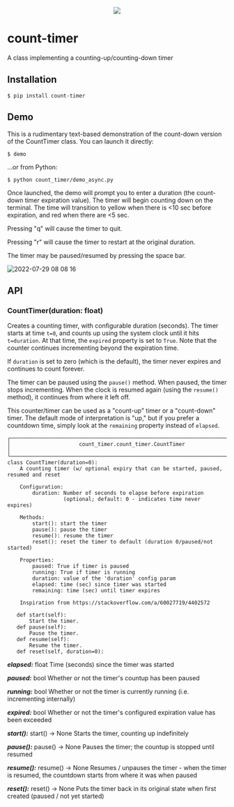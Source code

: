 <p align=center>
<a target="_blank"><img src="[https://img.shields.io/badge/platform-linux-lightgrey.svg](https://img.shields.io/tokei/lines/github.com/jeffwright13/count-timer)"></a>
</p>
    
# count-timer

A class implementing a counting-up/counting-down timer

## Installation
`$ pip install count-timer`

## Demo
This is a rudimentary text-based demonstration of the count-down version of the CountTimer class. You can launch it directly:

`$ demo`

...or from Python:

`$ python count_timer/demo_async.py`

Once launched, the demo will prompt you to enter a duration (the count-down timer expiration value). The timer will begin counting down on the terminal. The time will transition to yellow when there is <10 sec before expiration, and red when there are <5 sec.

Pressing "q" will cause the timer to quit.

Pressing "r" will cause the timer to restart at the original duration.

The timer may be paused/resumed by pressing the space bar.

![2022-07-29 08 08 16](https://user-images.githubusercontent.com/4308435/181778775-b112a93f-3f6d-46ba-8db7-87eafd989aa9.gif)

## API

### CountTimer(duration: float)
Creates a counting timer, with configurable duration (seconds). The timer starts at time `t=0`, and counts up using the system clock until it hits `t=duration`. At that time, the `expired` property is set to `True`. Note that the counter continues incrementing beyond the expiration time.

If `duration` is set to zero (which is the default), the timer never expires and continues to count forever.

The timer can be paused using the `pause()` method. When paused, the timer stops incrementing. When the clock is resumed again (using the `resume()` method), it continues from where it left off.

This counter/timer can be used as a "count-up" timer or a "count-down" timer. The default mode of interpretation is "up," but if you prefer a countdown time, simply look at the `remaining` property instead of `elapsed`.

```
┌─────────────────────────────────────────────────────────────────────────────────────┐
│                      count_timer.count_timer.CountTimer                             │
└─────────────────────────────────────────────────────────────────────────────────────┘
class CountTimer(duration=0):
    A counting timer (w/ optional expiry that can be started, paused, resumed and reset

    Configuration:
        duration: Number of seconds to elapse before expiration
                  (optional; default: 0 - indicates time never expires)

    Methods:
        start(): start the timer
        pause(): pause the timer
        resume(): resume the timer
        reset(): reset the timer to default (duration 0/paused/not started)

    Properties:
        paused: True if timer is paused
        running: True if timer is running
        duration: value of the 'duration' config param
        elapsed: time (sec) since timer was started
        remaining: time (sec) until timer expires

    Inspiration from https://stackoverflow.com/a/60027719/4402572

   def start(self):
       Start the timer.
   def pause(self):
       Pause the timer.
   def resume(self):
       Resume the timer.
   def reset(self, duration=0):
```

***elapsed:***
float
Time (seconds) since the timer was started

***paused:***
bool
Whether or not the timer's countup has been paused

***running:***
bool
Whether or not the timer is currently running (i.e. incrementing internally)

***expired:***
bool
Whether or not the timer's configured expiration value has been exceeded

***start():***
start() -> None
Starts the timer, counting up indefinitely

***pause():***
pause() -> None
Pauses the timer; the countup is stopped until resumed

***resume():***
resume() -> None
Resumes / unpauses the timer - when the timer is resumed, the countdown starts from where it was when paused

***reset():***
reset() -> None
Puts the timer back in its original state when first created (paused / not yet started)
